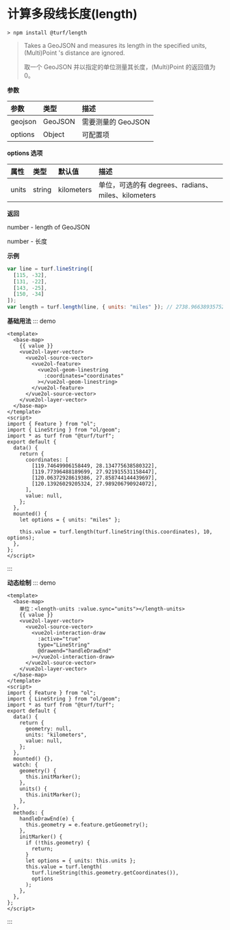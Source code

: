 # 计算多段线长度(length)

```
> npm install @turf/length
```

> Takes a GeoJSON and measures its length in the specified units, (Multi)Point 's distance are ignored.
>
> 取一个 GeoJSON 并以指定的单位测量其长度，(Multi)Point 的返回值为0。

**参数**

| 参数    | 类型    | 描述               |
| :------ | :------ | :----------------- |
| geojson | GeoJSON | 需要测量的 GeoJSON |
| options | Object  | 可配置项           |

**options 选项**

| 属性  | 类型   | 默认值     | 描述                                               |
| :---- | :----- | :--------- | :------------------------------------------------- |
| units | string | kilometers | 单位，可选的有 degrees、radians、miles、kilometers |

**返回**

number - length of GeoJSON

number - 长度

**示例**

```js
var line = turf.lineString([
  [115, -32],
  [131, -22],
  [143, -25],
  [150, -34]
]);
var length = turf.length(line, { units: "miles" }); // 2738.9663893575207
```

**基础用法**
::: demo

```vue
<template>
  <base-map>
    {{ value }}
    <vue2ol-layer-vector>
      <vue2ol-source-vector>
        <vue2ol-feature>
          <vue2ol-geom-linestring
            :coordinates="coordinates"
          ></vue2ol-geom-linestring>
        </vue2ol-feature>
      </vue2ol-source-vector>
    </vue2ol-layer-vector>
  </base-map>
</template>
<script>
import { Feature } from "ol";
import { LineString } from "ol/geom";
import * as turf from "@turf/turf";
export default {
  data() {
    return {
      coordinates: [
        [119.74649906158449, 28.134775638580322],
        [119.77396488189699, 27.921915531158447],
        [120.06372928619386, 27.858744144439697],
        [120.13926029205324, 27.989206790924072],
      ],
      value: null,
    };
  },
  mounted() {
    let options = { units: "miles" };

    this.value = turf.length(turf.lineString(this.coordinates), 10, options);
  },
};
</script>
```

:::

**动态绘制**
::: demo

```vue
<template>
  <base-map>
    单位：<length-units :value.sync="units"></length-units>
    {{ value }}
    <vue2ol-layer-vector>
      <vue2ol-source-vector>
        <vue2ol-interaction-draw
          :active="true"
          type="LineString"
          @drawend="handleDrawEnd"
        ></vue2ol-interaction-draw>
      </vue2ol-source-vector>
    </vue2ol-layer-vector>
  </base-map>
</template>
<script>
import { Feature } from "ol";
import { LineString } from "ol/geom";
import * as turf from "@turf/turf";
export default {
  data() {
    return {
      geometry: null,
      units: "kilometers",
      value: null,
    };
  },
  mounted() {},
  watch: {
    geometry() {
      this.initMarker();
    },
    units() {
      this.initMarker();
    },
  },
  methods: {
    handleDrawEnd(e) {
      this.geometry = e.feature.getGeometry();
    },
    initMarker() {
      if (!this.geometry) {
        return;
      }
      let options = { units: this.units };
      this.value = turf.length(
        turf.lineString(this.geometry.getCoordinates()),
        options
      );
    },
  },
};
</script>
```

:::
